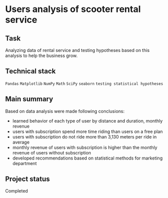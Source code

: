 # Users analysis of scooter rental service

## Task

Analyzing data of rental service and testing hypotheses based on this analysis to help the business grow.

## Technical stack

`Pandas` `Matplotlib` `NumPy` `Math` `SciPy` `seaborn` `testing statistical hypotheses`

## Main summary

Based on data analysis were made following conclusions:
- learned behavior of each type of user by distance and duration, monthly revenue
- users with subscription spend more time riding than users on a free plan
- users with subscription do not ride more than 3,130 meters per ride in average
- monthly revenue of users with subscription is higher than the monthly revenue of users without subscription
- developed recommendations based on statistical methods for marketing department

## Project status

Completed
